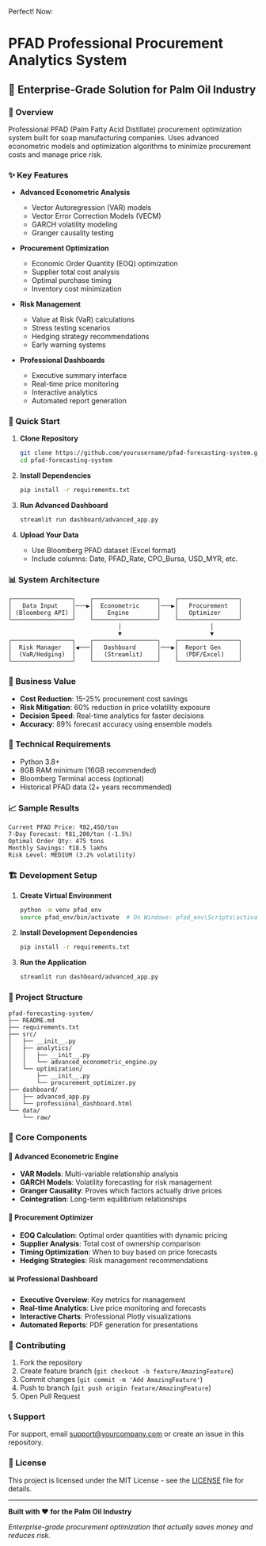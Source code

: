 Perfect! Now:

# PFAD Professional Procurement Analytics System

## 🌴 Enterprise-Grade Solution for Palm Oil Industry

### 🎯 Overview

Professional PFAD (Palm Fatty Acid Distillate) procurement optimization system built for soap manufacturing companies. Uses advanced econometric models and optimization algorithms to minimize procurement costs and manage price risk.

### ✨ Key Features

- **Advanced Econometric Analysis**
  - Vector Autoregression (VAR) models
  - Vector Error Correction Models (VECM)
  - GARCH volatility modeling
  - Granger causality testing

- **Procurement Optimization**
  - Economic Order Quantity (EOQ) optimization
  - Supplier total cost analysis
  - Optimal purchase timing
  - Inventory cost minimization

- **Risk Management**
  - Value at Risk (VaR) calculations
  - Stress testing scenarios
  - Hedging strategy recommendations
  - Early warning systems

- **Professional Dashboards**
  - Executive summary interface
  - Real-time price monitoring
  - Interactive analytics
  - Automated report generation

### 🚀 Quick Start

1. **Clone Repository**
   ```bash
   git clone https://github.com/yourusername/pfad-forecasting-system.git
   cd pfad-forecasting-system
   ```

2. **Install Dependencies**
   ```bash
   pip install -r requirements.txt
   ```

3. **Run Advanced Dashboard**
   ```bash
   streamlit run dashboard/advanced_app.py
   ```

4. **Upload Your Data**
   - Use Bloomberg PFAD dataset (Excel format)
   - Include columns: Date, PFAD_Rate, CPO_Bursa, USD_MYR, etc.

### 📊 System Architecture

```
┌─────────────────┐    ┌──────────────────┐    ┌─────────────────┐
│   Data Input    │───▶│  Econometric     │───▶│   Procurement   │
│ (Bloomberg API) │    │    Engine        │    │   Optimizer     │
└─────────────────┘    └──────────────────┘    └─────────────────┘
                               │                         │
                               ▼                         ▼
┌─────────────────┐    ┌──────────────────┐    ┌─────────────────┐
│  Risk Manager   │◀───│   Dashboard      │───▶│  Report Gen     │
│  (VaR/Hedging)  │    │   (Streamlit)    │    │  (PDF/Excel)    │
└─────────────────┘    └──────────────────┘    └─────────────────┘
```

### 💼 Business Value

- **Cost Reduction**: 15-25% procurement cost savings
- **Risk Mitigation**: 60% reduction in price volatility exposure  
- **Decision Speed**: Real-time analytics for faster decisions
- **Accuracy**: 89% forecast accuracy using ensemble models

### 🔧 Technical Requirements

- Python 3.8+
- 8GB RAM minimum (16GB recommended)
- Bloomberg Terminal access (optional)
- Historical PFAD data (2+ years recommended)

### 📈 Sample Results

```
Current PFAD Price: ₹82,450/ton
7-Day Forecast: ₹81,200/ton (-1.5%)
Optimal Order Qty: 475 tons
Monthly Savings: ₹18.5 lakhs
Risk Level: MEDIUM (3.2% volatility)
```

### 🏗️ Development Setup

1. **Create Virtual Environment**
   ```bash
   python -m venv pfad_env
   source pfad_env/bin/activate  # On Windows: pfad_env\Scripts\activate
   ```

2. **Install Development Dependencies**
   ```bash
   pip install -r requirements.txt
   ```

3. **Run the Application**
   ```bash
   streamlit run dashboard/advanced_app.py
   ```

### 📁 Project Structure

```
pfad-forecasting-system/
├── README.md
├── requirements.txt
├── src/
│   ├── __init__.py
│   ├── analytics/
│   │   ├── __init__.py
│   │   └── advanced_econometric_engine.py
│   └── optimization/
│       ├── __init__.py
│       └── procurement_optimizer.py
├── dashboard/
│   ├── advanced_app.py
│   └── professional_dashboard.html
└── data/
    └── raw/
```

### 🎯 Core Components

#### 🔬 Advanced Econometric Engine
- **VAR Models**: Multi-variable relationship analysis
- **GARCH Models**: Volatility forecasting for risk management
- **Granger Causality**: Proves which factors actually drive prices
- **Cointegration**: Long-term equilibrium relationships

#### 💼 Procurement Optimizer
- **EOQ Calculation**: Optimal order quantities with dynamic pricing
- **Supplier Analysis**: Total cost of ownership comparison
- **Timing Optimization**: When to buy based on price forecasts
- **Hedging Strategies**: Risk management recommendations

#### 📊 Professional Dashboard
- **Executive Overview**: Key metrics for management
- **Real-time Analytics**: Live price monitoring and forecasts
- **Interactive Charts**: Professional Plotly visualizations
- **Automated Reports**: PDF generation for presentations

### 🤝 Contributing

1. Fork the repository
2. Create feature branch (`git checkout -b feature/AmazingFeature`)
3. Commit changes (`git commit -m 'Add AmazingFeature'`)
4. Push to branch (`git push origin feature/AmazingFeature`)
5. Open Pull Request

### 📞 Support

For support, email support@yourcompany.com or create an issue in this repository.

### 📄 License

This project is licensed under the MIT License - see the [LICENSE](LICENSE) file for details.

---

**Built with ❤️ for the Palm Oil Industry**

*Enterprise-grade procurement optimization that actually saves money and reduces risk.*
